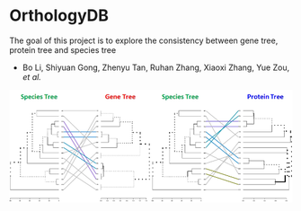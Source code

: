 # OrthologyDB

The goal of this project is to explore the consistency between gene tree, protein tree and species tree

- Bo Li, Shiyuan Gong, Zhenyu Tan, Ruhan Zhang, Xiaoxi Zhang, Yue Zou, *et al.*

<img src = "images/homepage.png" width = "800" align = "middle"> 